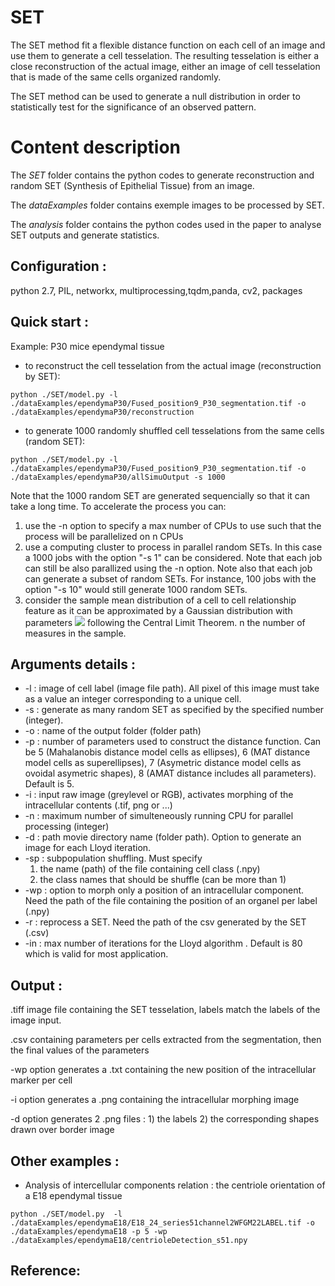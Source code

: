 
# SET 

The SET method fit a flexible distance function on each cell of an image and use them to generate a cell tesselation. The resulting tesselation is either a close reconstruction of the actual image, either an image of cell tesselation that is made of the same cells organized randomly. 

The SET method can be used to generate a null distribution in order to statistically test for the significance of an observed pattern.

# Content description

The *SET* folder contains the python codes to generate reconstruction and random SET (Synthesis of Epithelial Tissue) from an image.

The *dataExamples* folder contains exemple images to be processed by SET.

The *analysis* folder contains the python codes used in the paper to analyse SET outputs and generate statistics.


## Configuration : 
python 2.7, PIL, networkx, multiprocessing,tqdm,panda, cv2, packages

## Quick start : 
Example: P30 mice ependymal tissue
  * to reconstruct the cell tesselation from the actual image (reconstruction by SET): 

```
python ./SET/model.py -l ./dataExamples/ependymaP30/Fused_position9_P30_segmentation.tif -o ./dataExamples/ependymaP30/reconstruction 
```

  * to generate 1000 randomly shuffled cell tesselations from the same cells (random SET):


```
python ./SET/model.py -l ./dataExamples/ependymaP30/Fused_position9_P30_segmentation.tif -o ./dataExamples/ependymaP30/allSimuOutput -s 1000
```

Note that the 1000 random SET are generated sequencially so that it can take a long time. To accelerate the process you can: 
1) use the -n option to specify a max number of CPUs to use such that the process will be parallelized on n CPUs 
2) use a computing cluster to process in parallel random SETs. In this case a 1000 jobs with the option "-s 1" can be considered. Note that each job can still be also parallized using the -n option. Note also that each job can generate a subset of random SETs. For instance, 100 jobs with the option "-s 10" would still generate 1000 random SETs.  
3) consider the sample mean distribution of a cell to cell relationship feature as it can be approximated by a Gaussian distribution with parameters <img src="http://latex.codecogs.com/svg.latex?(\mu,\frac{\sigma}{\sqrt{n}})" border="0"/> following the Central Limit Theorem. n the number of measures in the sample.

## Arguments details : 

* -l : image of cell label (image file path). All pixel of this image must take as a value an integer corresponding to a unique cell.
* -s : generate as many random SET as specified by the specified number (integer).
* -o : name of the output folder (folder path)
* -p : number of parameters used to construct the distance function. Can be 5 (Mahalanobis distance model cells as ellipses), 6 (MAT distance model cells as superellipses), 7 (Asymetric distance model cells as ovoidal asymetric shapes), 8 (AMAT distance includes all parameters). Default is 5.
* -i : input raw image (greylevel or RGB), activates morphing of the intracellular contents (.tif, png or ...)
* -n : maximum number of simulteneously running CPU for parallel processing (integer)
* -d : path movie directory name (folder path). Option to generate an image for each Lloyd iteration.
* -sp : subpopulation shuffling. Must specify 
	 1) the name (path) of the file containing cell class (.npy) 
	 2) the class names that should be shuffle (can be more than 1)
* -wp : option to morph only a position of an intracellular component. Need the path of the file containing the position of an organel per label (.npy)
* -r : reprocess a SET. Need the path of the csv generated by the SET (.csv)
* -in : max number of iterations for the Lloyd algorithm . Default is 80 which is valid for most application.

## Output : 
.tiff image file containing the SET tesselation, labels match the labels of the image input.

.csv containing parameters per cells extracted from the segmentation, then the final values of the parameters

-wp option generates a .txt containing the new position of the intracellular marker per cell

-i option generates a .png containing the intracellular morphing image

-d option generates 2 .png files : 
	1) the labels 
	2) the corresponding shapes drawn over border image



## Other examples : 

* Analysis of intercellular components relation : the centriole orientation of a E18 ependymal tissue

```
python ./SET/model.py  -l ./dataExamples/ependymaE18/E18_24_series51channel2WFGM22LABEL.tif -o ./dataExamples/ependymaE18 -p 5 -wp ./dataExamples/ependymaE18/centrioleDetection_s51.npy
```

## Reference: 



